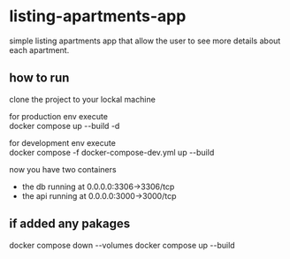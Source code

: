 # listing-apartments-app
simple listing apartments app that allow the user to see more details about each apartment.

## how to run 
clone the project to your lockal machine 

for production env execute  
docker compose up --build -d

for development env execute  
docker compose -f docker-compose-dev.yml up --build

now you have two containers 
- the db running at  0.0.0.0:3306->3306/tcp
- the api running at 0.0.0.0:3000->3000/tcp

## if added any pakages 
docker compose down --volumes
docker compose up --build
